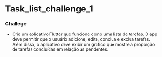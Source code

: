 # Task_list_challenge_1

### Challege
* Crie um aplicativo Flutter que funcione como uma lista de tarefas. O app deve permitir que o usuário adicione, edite, conclua e exclua tarefas. Além disso, o aplicativo deve exibir um gráfico que mostre a proporção de tarefas concluídas em relação às pendentes.
